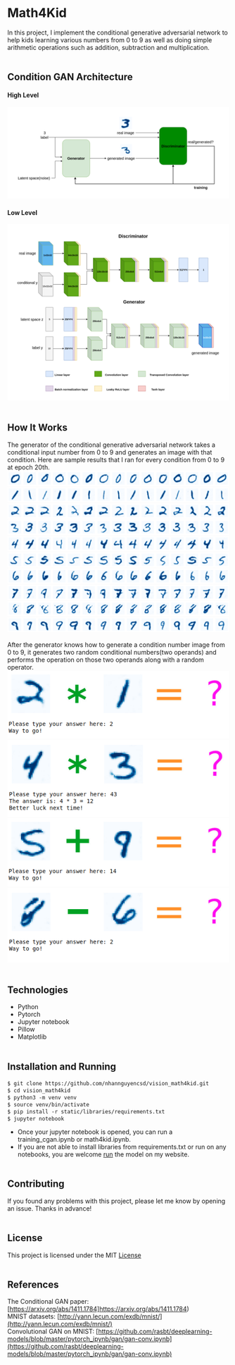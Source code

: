 # Math4Kid
In this project, I implement the conditional generative adversarial network to help kids learning various numbers from 0 to 9 as well as doing simple arithmetic operations such as addition, subtraction and multiplication.
<br/><br/>

## Condition GAN Architecture
#### High Level
![](static/depict/high_cgan.png#center)
#### Low Level
![](static/depict/low_cgan.png#center)
<br/><br/>

## How It Works
The generator of the conditional generative adversarial network takes a conditional input number from 0 to 9 and generates an image with that condition. Here are sample results that I ran for every condition from 0 to 9 at epoch 20th. </br>
![](static/depict/zeros.png)</br>
![](static/depict/ones.png) </br>
![](static/depict/twos.png) </br>
![](static/depict/threes.png) </br>
![](static/depict/fours.png) </br>
![](static/depict/fives.png) </br>
![](static/depict/sixs.png) </br>
![](static/depict/sevens.png) </br>
![](static/depict/eights.png) </br>
![](static/depict/nines.png) </br>
<br/>
After the generator knows how to generate a condition number image from 0 to 9, it generates two random conditional numbers(two operands) and performs the operation on those two operands along with a random operator. </br>
![](static/depict/first_answer.png#center) </br>
![](static/depict/second_answer.png#center) </br>
![](static/depict/third_answer.png#center) </br>
![](static/depict/fourth_answer.png#center)
<br/><br/>

## Technologies
- Python
- Pytorch
- Jupyter notebook
- Pillow
- Matplotlib
<br/><br/>

## Installation and Running
    $ git clone https://github.com/nhannguyencsd/vision_math4kid.git
    $ cd vision_math4kid
    $ python3 -m venv venv 
    $ source venv/bin/activate
    $ pip install -r static/libraries/requirements.txt
    $ jupyter notebook
* Once your jupyter notebook is opened, you can run a training_cgan.ipynb or math4kid.ipynb.</li>
* If you are not able to install libraries from requirements.txt or run on any notebooks, you are welcome [run](https://nhancs.com/project/3) the model on my website.
<br/><br/>

## Contributing
If you found any problems with this project, please let me know by opening an issue. Thanks in advance!
<br/><br/>

## License
This project is licensed under the MIT [License](LICENSE)
<br/><br/>

## References
The Conditional GAN paper: [https://arxiv.org/abs/1411.1784]https://arxiv.org/abs/1411.1784) <br/>
MNIST datasets: [http://yann.lecun.com/exdb/mnist/](http://yann.lecun.com/exdb/mnist/) <br/>
Convolutional GAN on MNIST: [https://github.com/rasbt/deeplearning-models/blob/master/pytorch_ipynb/gan/gan-conv.ipynb](https://github.com/rasbt/deeplearning-models/blob/master/pytorch_ipynb/gan/gan-conv.ipynb) <br/>
